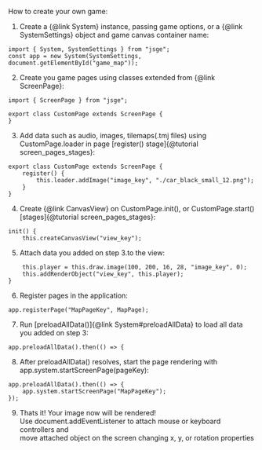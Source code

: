 How to create your own game:

1. Create a {@link System} instance, passing game options, or a {@link SystemSettings} object and game canvas container name:
```
import { System, SystemSettings } from "jsge";
const app = new System(SystemSettings, document.getElementById("game_map"));
```

2. Create you game pages using classes extended from {@link ScreenPage}:
```
import { ScreenPage } from "jsge";

export class CustomPage extends ScreenPage {
}
```
3. Add data such as audio, images, tilemaps(.tmj files) using CustomPage.loader in page [register() stage]{@tutorial screen_pages_stages}:
```
export class CustomPage extends ScreenPage {
    register() {
        this.loader.addImage("image_key", "./car_black_small_12.png");
    }
}
```
4. Create {@link CanvasView} on CustomPage.init(), or CustomPage.start() [stages]{@tutorial screen_pages_stages}:
```
init() {
    this.createCanvasView("view_key");
```
5. Attach data you added on step 3.to the view:
```
    this.player = this.draw.image(100, 200, 16, 28, "image_key", 0);
    this.addRenderObject("view_key", this.player);
}
```
6. Register pages in the application:
```
app.registerPage("MapPageKey", MapPage);
```
7. Run [preloadAllData()]{@link System#preloadAllData} to load all data you added on step 3:
```
app.preloadAllData().then(() => {
```
8. After preloadAllData() resolves, start the page rendering with app.system.startScreenPage(pageKey):
```
app.preloadAllData().then(() => {
    app.system.startScreenPage("MapPageKey");
});
```
9. Thats it! Your image now will be rendered! \
Use document.addEventListener to attach mouse or keyboard controllers and \
move attached object on the screen changing x, y, or rotation properties